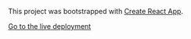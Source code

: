 This project was bootstrapped with [Create React App](https://github.com/facebook/create-react-app).

[Go to the live deployment](https://distracted-mayer-e5f474.netlify.app/)
